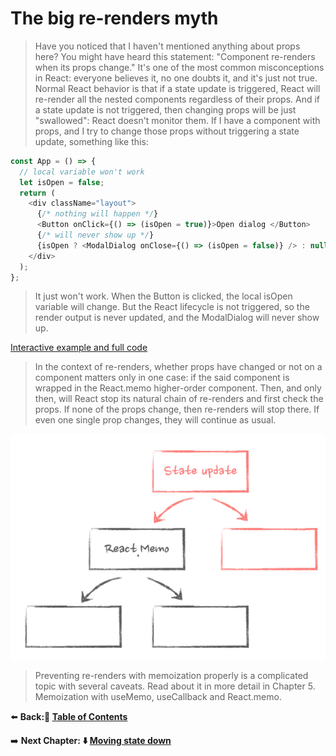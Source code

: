 # The big re-renders myth

> Have you noticed that I haven't mentioned anything about props here? You might have heard this statement: "Component re-renders when its props change." It's one of the most common misconceptions in React: everyone believes it, no one doubts it, and it's just not true.
> Normal React behavior is that if a state update is triggered, React will re-render all the nested components regardless of their props. And if a state update is not triggered, then changing props will be just "swallowed": React doesn't monitor them.
> If I have a component with props, and I try to change those props without triggering a state update, something like this:

```javascript
const App = () => {
  // local variable won't work
  let isOpen = false;
  return (
    <div className="layout">
      {/* nothing will happen */}
      <Button onClick={() => (isOpen = true)}>Open dialog </Button>
      {/* will never show up */}
      {isOpen ? <ModalDialog onClose={() => (isOpen = false)} /> : null}
    </div>
  );
};
```

> It just won't work. When the Button is clicked, the local isOpen variable will change. But the React lifecycle is not triggered, so the render output is never updated, and the ModalDialog will never show up.

[Interactive example and full code](https://advanced-react.com/examples/01/02)

> In the context of re-renders, whether props have changed or not on a component matters only in one case: if the said component is wrapped in the React.memo higher-order component. Then, and only then, will React stop its natural chain of re-renders and first check the props. If none of the props change, then re-renders will stop there. If even one single prop changes, they will continue as usual.

![use-memo](./img/use-memo.png)

> Preventing re-renders with memoization properly is a complicated topic with several caveats. Read about it in more detail in Chapter 5. Memoization with useMemo, useCallback and React.memo.

⬅️ **Back:📑 [Table of Contents](../../Readme.md)**

➡️ **Next Chapter: ⬇️ [Moving state down](./05-Moving-State-Down.md)**
